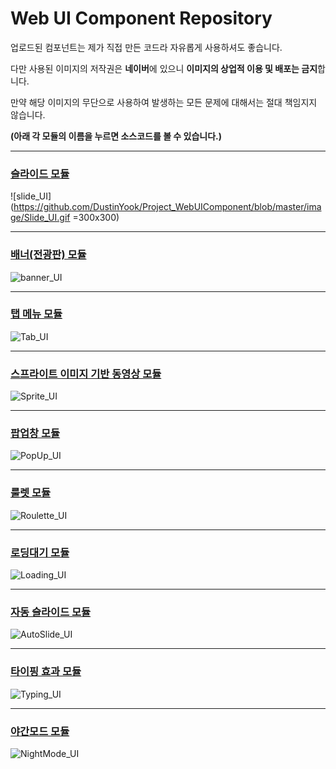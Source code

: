 # Web UI Component Repository

업로드된 컴포넌트는 제가 직접 만든 코드라 자유롭게 사용하셔도 좋습니다. 

다만 사용된 이미지의 저작권은 **네이버**에 있으니 **이미지의 상업적 이용 및 배포는 금지**합니다.

만약 해당 이미지의 무단으로 사용하여 발생하는 모든 문제에 대해서는 절대 책임지지 않습니다.

**(아래 각 모듈의 이름을 누르면 소스코드를 볼 수 있습니다.)**

----- 

### [슬라이드 모듈](https://github.com/DustinYook/Project_WebUIComponent/tree/master/slide)
![slide_UI](https://github.com/DustinYook/Project_WebUIComponent/blob/master/image/Slide_UI.gif =300x300)

-----

### [배너(전광판) 모듈](https://github.com/DustinYook/Project_WebUIComponent/tree/master/banner)
![banner_UI](https://github.com/DustinYook/Project_WebUIComponent/blob/master/image/banner_UI.gif)

----- 

### [탭 메뉴 모듈](https://github.com/DustinYook/Project_WebUIComponent/tree/master/Tab)
![Tab_UI](https://github.com/DustinYook/Project_WebUIComponent/blob/master/image/tab_UI.gif)

-----

### [스프라이트 이미지 기반 동영상 모듈](https://github.com/DustinYook/Project_WebUIComponent/tree/master/Sprite)
![Sprite_UI](https://github.com/DustinYook/Project_WebUIComponent/blob/master/image/Sprite_UI.gif)

-----

### [팝업창 모듈](https://github.com/DustinYook/Project_WebUIComponent/tree/master/PopUp)
![PopUp_UI](https://github.com/DustinYook/Project_WebUIComponent/blob/master/image/PopUp_UI.gif)

-----

### [룰렛 모듈](https://github.com/DustinYook/Project_WebUIComponent/tree/master/Roulette)
![Roulette_UI](https://github.com/DustinYook/Project_WebUIComponent/blob/master/image/Roulette_UI.gif)

-----

### [로딩대기 모듈](https://github.com/DustinYook/Project_WebUIComponent/tree/master/Loading)
![Loading_UI](https://github.com/DustinYook/Project_WebUIComponent/blob/master/image/Loading_UI.gif)

-----

### [자동 슬라이드 모듈](https://github.com/DustinYook/Project_WebUIComponent/tree/master/AutoSlide)
![AutoSlide_UI](https://github.com/DustinYook/Project_WebUIComponent/blob/master/image/AutoSlide_UI.gif)

-----

### [타이핑 효과 모듈](https://github.com/DustinYook/Project_WebUIComponent/tree/master/Typing)
![Typing_UI](https://github.com/DustinYook/Project_WebUIComponent/blob/master/image/Typing_UI.gif)

----- 

### [야간모드 모듈](https://github.com/DustinYook/Project_WebUIComponent/tree/master/NightMode)
![NightMode_UI](https://github.com/DustinYook/Project_WebUIComponent/blob/master/image/NightMode_UI.gif)
